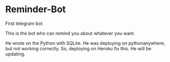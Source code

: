 # Reminder-Bot
First telegram bot

This is the bot who can remind you about whatever you want.

He wrote on the Python with SQLite.
He was deploying on pythonanywhere, but not working correctly. So, deploying on Heroku fix this.
He will be updating.
